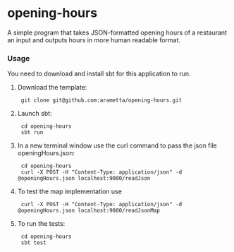 # opening-hours
A simple program that takes JSON-formatted opening hours of a restaurant an input and outputs hours in more human readable format.

### Usage
You need to download and install sbt for this application to run.

1. Download the template:

        git clone git@github.com:arametta/opening-hours.git

2. Launch sbt:

        cd opening-hours
        sbt run

3. In a new terminal window use the curl command to pass the json file openingHours.json:

        cd opening-hours
        curl -X POST -H "Content-Type: application/json" -d @openingHours.json localhost:9000/readJson

4. To test the map implementation use

        curl -X POST -H "Content-Type: application/json" -d @openingHours.json localhost:9000/readJsonMap

5. To run the tests:

        cd opening-hours
        sbt test